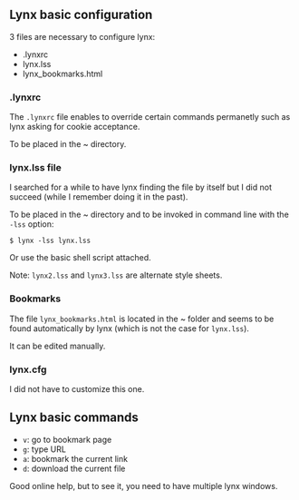 ## Lynx basic configuration

3 files are necessary to configure lynx:

  * .lynxrc
  * lynx.lss
  * lynx_bookmarks.html

### .lynxrc

The `.lynxrc` file enables to override certain commands permanetly such as lynx asking for cookie acceptance.

To be placed in the ~ directory.

### lynx.lss file

I searched for a while to have lynx finding the file by itself but I did not succeed (while I remember doing it in the past).

To be placed in the ~ directory and to be invoked in command line with the `-lss` option:

```
$ lynx -lss lynx.lss
```

Or use the basic shell script attached.

Note: `lynx2.lss` and `lynx3.lss` are alternate style sheets.

### Bookmarks

The file `lynx_bookmarks.html` is located in the ~ folder and seems to be found automatically by lynx (which is not the case for `lynx.lss`).

It can be edited manually.

### lynx.cfg

I did not have to customize this one.

## Lynx basic commands

  * `v`: go to bookmark page
  * `g`: type URL
  * `a`: bookmark the current link
  * `d`: download the current file

Good online help, but to see it, you need to have multiple lynx windows.
